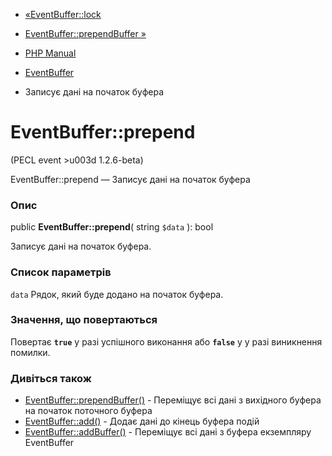 - [«EventBuffer::lock](eventbuffer.lock.md)
- [EventBuffer::prependBuffer »](eventbuffer.prependbuffer.md)

- [PHP Manual](index.md)
- [EventBuffer](class.eventbuffer.md)
- Записує дані на початок буфера

# EventBuffer::prepend

(PECL event \>u003d 1.2.6-beta)

EventBuffer::prepend — Записує дані на початок буфера

### Опис

public **EventBuffer::prepend**( string `$data` ): bool

Записує дані на початок буфера.

### Список параметрів

`data`
Рядок, який буде додано на початок буфера.

### Значення, що повертаються

Повертає **`true`** у разі успішного виконання або **`false`** у
у разі виникнення помилки.

### Дивіться також

- [EventBuffer::prependBuffer()](eventbuffer.prependbuffer.md) -
Переміщує всі дані з вихідного буфера на початок поточного буфера
- [EventBuffer::add()](eventbuffer.add.md) - Додає дані до
кінець буфера подій
- [EventBuffer::addBuffer()](eventbuffer.addbuffer.md) - Переміщує
всі дані з буфера екземпляру EventBuffer
